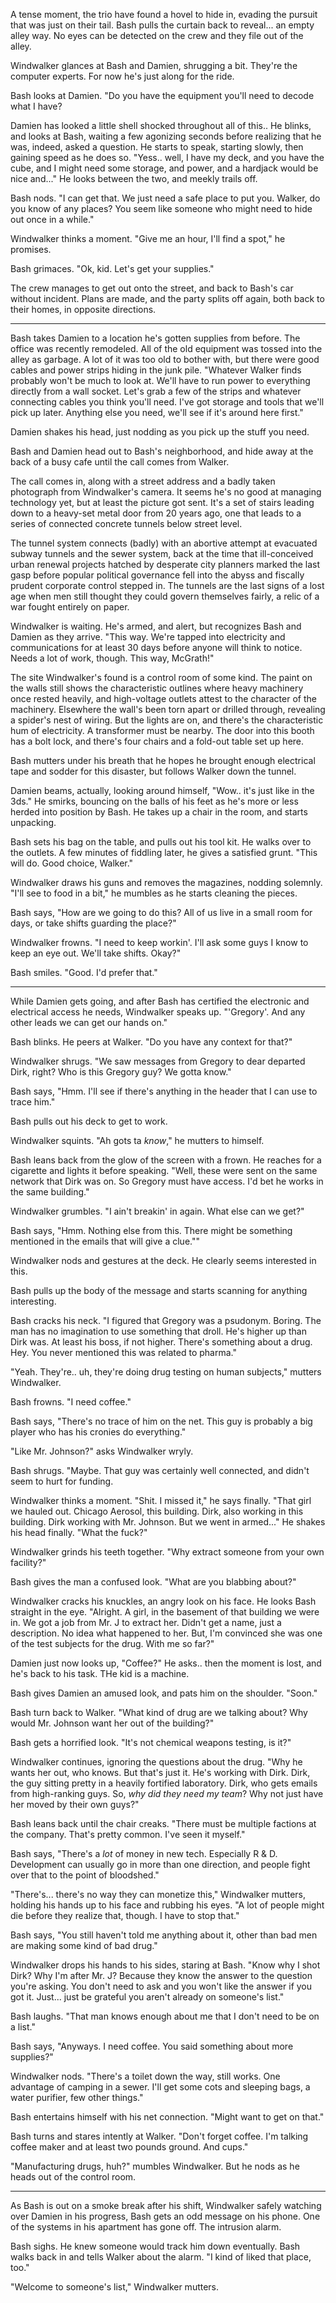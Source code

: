 A tense moment, the trio have found a hovel to hide in, evading the pursuit that was just on their tail. Bash pulls the curtain back to reveal... an empty alley way. No eyes can be detected on the crew and they file out of the alley.

Windwalker glances at Bash and Damien, shrugging a bit. They're the computer experts. For now he's just along for the ride.

Bash looks at Damien. "Do you have the equipment you'll need to decode what I have?

Damien has looked a little shell shocked throughout all of this.. He blinks, and looks at Bash, waiting a few agonizing seconds before realizing that he was, indeed, asked a question. He starts to speak, starting slowly, then gaining speed as he does so. "Yess.. well, I have my deck, and you have the cube, and I might need some storage, and power, and a hardjack would be nice and..." He looks between the two, and meekly trails off.

Bash nods. "I can get that. We just need a safe place to put you. Walker, do you know of any places? You seem like someone who might need to hide out once in a while."

Windwalker thinks a moment. "Give me an hour, I'll find a spot," he promises.

Bash grimaces. "Ok, kid. Let's get your supplies."

The crew manages to get out onto the street, and back to Bash's car without incident. Plans are made, and the party splits off again, both back to their homes, in opposite directions.

---

Bash takes Damien to a location he's gotten supplies from before. The office was recently remodeled. All of the old equipment was tossed into the alley as garbage. A lot of it was too old to bother with, but there were good cables and power strips hiding in the junk pile. "Whatever Walker finds probably won't be much to look at. We'll have to run power to everything directly from a wall socket. Let's grab a few of the strips and whatever connecting cables you think you'll need. I've got storage and tools that we'll pick up later. Anything else you need, we'll see if it's around here first."

Damien shakes his head, just nodding as you pick up the stuff you need.

Bash and Damien head out to Bash's neighborhood, and hide away at the back of a busy cafe until the call comes from Walker.

The call comes in, along with a street address and a badly taken photograph from Windwalker's camera. It seems he's no good at managing technology yet, but at least the picture got sent. It's a set of stairs leading down to a heavy-set metal door from 20 years ago, one that leads to a series of connected concrete tunnels below street level.

The tunnel system connects (badly) with an abortive attempt at evacuated subway tunnels and the sewer system, back at the time that ill-conceived urban renewal projects hatched by desperate city planners marked the last gasp before popular political governance fell into the abyss and fiscally prudent corporate control stepped in. The tunnels are the last signs of a lost age when men still thought they could govern themselves fairly, a relic of a war fought entirely on paper.

Windwalker is waiting. He's armed, and alert, but recognizes Bash and Damien as they arrive. "This way. We're tapped into electricity and communications for at least 30 days before anyone will think to notice. Needs a lot of work, though. This way, McGrath!"

The site Windwalker's found is a control room of some kind. The paint on the walls still shows the characteristic outlines where heavy machinery once rested heavily, and high-voltage outlets attest to the character of the machinery. Elsewhere the wall's been torn apart or drilled through, revealing a spider's nest of wiring. But the lights are on, and there's the characteristic hum of electricity. A transformer must be nearby. The door into this booth has a bolt lock, and there's four chairs and a fold-out table set up here.

Bash mutters under his breath that he hopes he brought enough electrical tape and sodder for this disaster, but follows Walker down the tunnel.

Damien beams, actually, looking around himself, "Wow.. it's just like in the 3ds." He smirks, bouncing on the balls of his feet as he's more or less herded into position by Bash. He takes up a chair in the room, and starts unpacking.

Bash sets his bag on the table, and pulls out his tool kit. He walks over to the outlets. A few minutes of fiddling later, he gives a satisfied grunt. "This will do. Good choice, Walker."

Windwalker draws his guns and removes the magazines, nodding solemnly. "I'll see to food in a bit," he mumbles as he starts cleaning the pieces.

Bash says, "How are we going to do this? All of us live in a small room for days, or take shifts guarding the place?"

Windwalker frowns. "I need to keep workin'. I'll ask some guys I know to keep an eye out. We'll take shifts. Okay?"

Bash smiles. "Good. I'd prefer that."

---

While Damien gets going, and after Bash has certified the electronic and electrical access he needs, Windwalker speaks up. "'Gregory'. And any other leads we can get our hands on."

Bash blinks. He peers at Walker. "Do you have any context for that?"

Windwalker shrugs. "We saw messages from Gregory to dear departed Dirk, right? Who is this Gregory guy? We gotta know."

Bash says, "Hmm. I'll see if there's anything in the header that I can use to trace him."

Bash pulls out his deck to get to work.

Windwalker squints. "Ah gots ta _know_," he mutters to himself.

Bash leans back from the glow of the screen with a frown. He reaches for a cigarette and lights it before speaking. "Well, these were sent on the same network that Dirk was on. So Gregory must have access. I'd bet he works in the same building."

Windwalker grumbles. "I ain't breakin' in again. What else can we get?"

Bash says, "Hmm. Nothing else from this. There might be something mentioned in the emails that will give a clue.""

Windwalker nods and gestures at the deck. He clearly seems interested in this.

Bash pulls up the body of the message and starts scanning for anything interesting.

Bash cracks his neck. "I figured that Gregory was a psudonym. Boring. The man has no imagination to use something that droll. He's higher up than Dirk was. At least his boss, if not higher. There's something about a drug. Hey. You never mentioned this was related to pharma."

"Yeah. They're.. uh, they're doing drug testing on human subjects," mutters Windwalker.

Bash frowns. "I need coffee."

Bash says, "There's no trace of him on the net. This guy is probably a big player who has his cronies do everything."

"Like Mr. Johnson?" asks Windwalker wryly.

Bash shrugs. "Maybe. That guy was certainly well connected, and didn't seem to hurt for funding.

Windwalker thinks a moment. "Shit. I missed it," he says finally. "That girl we hauled out. Chicago Aerosol, this building. Dirk, also working in this building. Dirk working with Mr. Johnson. But we went in armed..." He shakes his head finally. "What the fuck?"

Windwalker grinds his teeth together. "Why extract someone from your own facility?"

Bash gives the man a confused look. "What are you blabbing about?"

Windwalker cracks his knuckles, an angry look on his face. He looks Bash straight in the eye. "Alright. A girl, in the basement of that building we were in. We got a job from Mr. J to extract her. Didn't get a name, just a description. No idea what happened to her. But, I'm convinced she was one of the test subjects for the drug. With me so far?"

Damien just now looks up, "Coffee?" He asks.. then the moment is lost, and he's back to his task. THe kid is a machine.

Bash gives Damien an amused look, and pats him on the shoulder. "Soon."

Bash turn back to Walker. "What kind of drug are we talking about? Why would Mr. Johnson want her out of the building?"

Bash gets a horrified look. "It's not chemical weapons testing, is it?"

Windwalker continues, ignoring the questions about the drug. "Why he wants her out, who knows. But that's just it. He's working with Dirk. Dirk, the guy sitting pretty in a heavily fortified laboratory. Dirk, who gets emails from high-ranking guys. So, _why did they need my team_? Why not just have her moved by their own guys?"

Bash leans back until the chair creaks. "There must be multiple factions at the company. That's pretty common. I've seen it myself."

Bash says, "There's a _lot_ of money in new tech. Especially R & D. Development can usually go in more than one direction, and people fight over that to the point of bloodshed."

"There's... there's no way they can monetize this," Windwalker mutters, holding his hands up to his face and rubbing his eyes. "A lot of people might die before they realize that, though. I have to stop that."

Bash says, "You still haven't told me anything about it, other than bad men are making some kind of bad drug."

Windwalker drops his hands to his sides, staring at Bash. "Know why I shot Dirk? Why I'm after Mr. J? Because they know the answer to the question you're asking. You don't need to ask and you won't like the answer if you got it. Just... just be grateful you aren't already on someone's list."

Bash laughs. "That man knows enough about me that I don't need to be on a list."

Bash says, "Anyways. I need coffee. You said something about more supplies?"

Windwalker nods. "There's a toilet down the way, still works. One advantage of camping in a sewer. I'll get some cots and sleeping bags, a water purifier, few other things."

Bash entertains himself with his net connection. "Might want to get on that."

Bash turns and stares intently at Walker. "Don't forget coffee. I'm talking coffee maker and at least two pounds ground. And cups."

"Manufacturing drugs, huh?" mumbles Windwalker. But he nods as he heads out of the control room.

---

As Bash is out on a smoke break after his shift, Windwalker safely watching over Damien in his progress, Bash gets an odd message on his phone. One of the systems in his apartment has gone off. The intrusion alarm.

Bash sighs. He knew someone would track him down eventually. Bash walks back in and tells Walker about the alarm. "I kind of liked that place, too."

"Welcome to someone's list," Windwalker mutters.